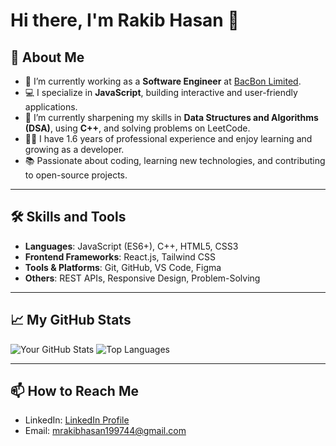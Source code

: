 # Hi there, I'm Rakib Hasan 👋

## 🚀 About Me
- 🔭 I’m currently working as a **Software Engineer** at [BacBon Limited](https://bacbonltd.com).
- 💻 I specialize in **JavaScript**, building interactive and user-friendly applications.
- 🌱 I’m currently sharpening my skills in **Data Structures and Algorithms (DSA)**, using **C++**, and solving problems on LeetCode.
- 👨‍💻 I have 1.6 years of professional experience and enjoy learning and growing as a developer.
- 📚 Passionate about coding, learning new technologies, and contributing to open-source projects.

---

## 🛠️ Skills and Tools
- **Languages**: JavaScript (ES6+), C++, HTML5, CSS3
- **Frontend Frameworks**: React.js, Tailwind CSS
- **Tools & Platforms**: Git, GitHub, VS Code, Figma
- **Others**: REST APIs, Responsive Design, Problem-Solving

---

## 📈 My GitHub Stats
![Your GitHub Stats](https://github-readme-stats.vercel.app/api?username=mrakib007&show_icons=true&theme=radical)
![Top Languages](https://github-readme-stats.vercel.app/api/top-langs/?username=mrakib007&layout=compact&theme=radical)

---

## 📫 How to Reach Me
- LinkedIn: [LinkedIn Profile](https://www.linkedin.com/in/rakib1997)
- Email: mrakibhasan199744@gmail.com
